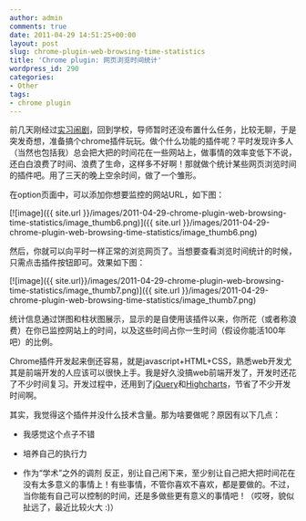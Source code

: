 ```yaml
---
author: admin
comments: true
date: 2011-04-29 14:51:25+00:00
layout: post
slug: chrome-plugin-web-browsing-time-statistics
title: 'Chrome plugin: 网页浏览时间统计'
wordpress_id: 290
categories:
- Other
tags:
- chrome plugin
---
```


前几天刚经过[实习闹剧](http://www.qxavier.me/2011/04/22/practice-u0026quotfarceu0026quot/)，回到学校，导师暂时还没布置什么任务，比较无聊，于是突发奇想，准备搞个chrome插件玩玩。做个什么功能的插件呢？平时发现许多人（当然也包括我）总会把大把的时间花在一些网站上，做事情的效率变低下不说，还白白浪费了时间、浪费了生命，这样多不好啊！那就做个统计某些网页浏览时间的插件吧。用了三天的晚上空余时间，做了一个雏形。

 

在option页面中，可以添加你想要监控的网站URL，如下图：

 

[![image]({{ site.url }}/images/2011-04-29-chrome-plugin-web-browsing-time-statistics/image_thumb6.png)]({{ site.url }}/images/2011-04-29-chrome-plugin-web-browsing-time-statistics/image_thumb6.png)

 

然后，你就可以向平时一样正常的浏览网页了。当想要查看浏览时间统计的时候，只需点击插件按钮即可。效果如下图：

 

[![image]({{ site.url}}/images/2011-04-29-chrome-plugin-web-browsing-time-statistics/image_thumb7.png)]({{ site.url }}/images/2011-04-29-chrome-plugin-web-browsing-time-statistics/image_thumb7.png)

 

统计信息通过饼图和柱状图展示，显示的是自使用该插件以来，你所花（或者称浪费）在你已监控网站上的时间，以及这些时间占你一生时间（假设你能活100年吧）的比例。

 

Chrome插件开发起来倒还容易，就是javascript+HTML+CSS，熟悉web开发尤其是前端开发的人应该可以很快上手。我是好久没搞web前端开发了，开发时还花了不少时间复习。开发过程中，还用到了[jQuery](http://jquery.com/)和[Highcharts](http://www.highcharts.com/)，节省了不少开发时间啊。

 

其实，我觉得这个插件并没什么技术含量。那为啥要做呢？原因有以下几点：

 

  
  * 我感觉这个点子不错 
   
  * 培养自己的执行力 
   
  * 作为“学术”之外的调剂 
 反正，别让自己闲下来，至少别让自己把大把时间花在没有太多意义的事情上！有些事情，不管你喜欢不喜欢，都是要做的。不过，当你能有自己可以控制的时间，还是多做些更有意义的事情吧！（哎呀，貌似扯远了，最近比较火大 :)）
